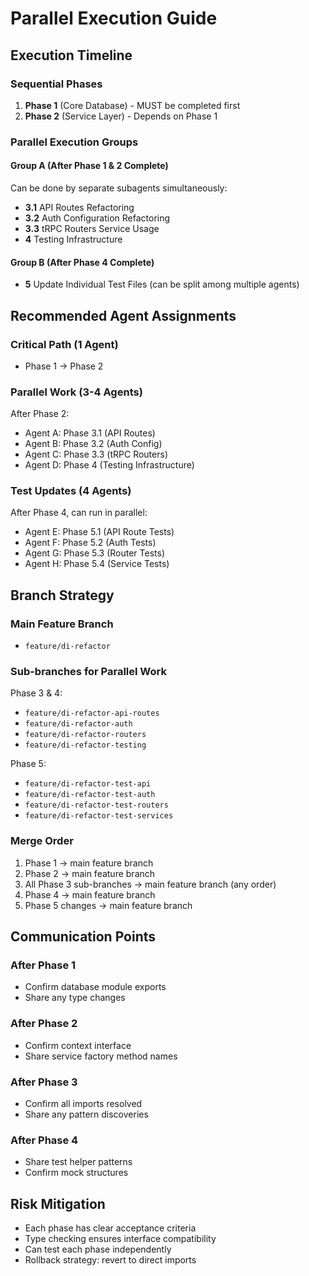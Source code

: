 # Parallel Execution Guide

## Execution Timeline

### Sequential Phases

1. **Phase 1** (Core Database) - MUST be completed first
2. **Phase 2** (Service Layer) - Depends on Phase 1

### Parallel Execution Groups

#### Group A (After Phase 1 & 2 Complete)

Can be done by separate subagents simultaneously:

- **3.1** API Routes Refactoring
- **3.2** Auth Configuration Refactoring
- **3.3** tRPC Routers Service Usage
- **4** Testing Infrastructure

#### Group B (After Phase 4 Complete)

- **5** Update Individual Test Files (can be split among multiple agents)

## Recommended Agent Assignments

### Critical Path (1 Agent)

- Phase 1 → Phase 2

### Parallel Work (3-4 Agents)

After Phase 2:

- Agent A: Phase 3.1 (API Routes)
- Agent B: Phase 3.2 (Auth Config)
- Agent C: Phase 3.3 (tRPC Routers)
- Agent D: Phase 4 (Testing Infrastructure)

### Test Updates (4 Agents)

After Phase 4, can run in parallel:

- Agent E: Phase 5.1 (API Route Tests)
- Agent F: Phase 5.2 (Auth Tests)
- Agent G: Phase 5.3 (Router Tests)
- Agent H: Phase 5.4 (Service Tests)

## Branch Strategy

### Main Feature Branch

- `feature/di-refactor`

### Sub-branches for Parallel Work

Phase 3 & 4:

- `feature/di-refactor-api-routes`
- `feature/di-refactor-auth`
- `feature/di-refactor-routers`
- `feature/di-refactor-testing`

Phase 5:

- `feature/di-refactor-test-api`
- `feature/di-refactor-test-auth`
- `feature/di-refactor-test-routers`
- `feature/di-refactor-test-services`

### Merge Order

1. Phase 1 → main feature branch
2. Phase 2 → main feature branch
3. All Phase 3 sub-branches → main feature branch (any order)
4. Phase 4 → main feature branch
5. Phase 5 changes → main feature branch

## Communication Points

### After Phase 1

- Confirm database module exports
- Share any type changes

### After Phase 2

- Confirm context interface
- Share service factory method names

### After Phase 3

- Confirm all imports resolved
- Share any pattern discoveries

### After Phase 4

- Share test helper patterns
- Confirm mock structures

## Risk Mitigation

- Each phase has clear acceptance criteria
- Type checking ensures interface compatibility
- Can test each phase independently
- Rollback strategy: revert to direct imports
